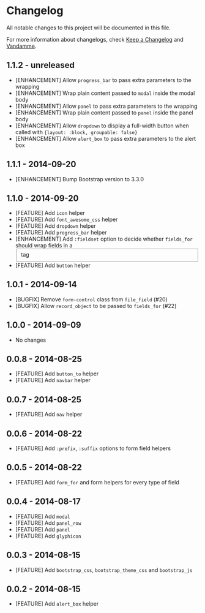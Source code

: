 # Changelog

All notable changes to this project will be documented in this file.

For more information about changelogs, check
[Keep a Changelog](http://keepachangelog.com) and
[Vandamme](http://tech-angels.github.io/vandamme).

## 1.1.2 - unreleased

* [ENHANCEMENT] Allow `progress_bar` to pass extra parameters to the wrapping <div>
* [ENHANCEMENT] Wrap plain content passed to `modal` inside the modal body
* [ENHANCEMENT] Allow `panel` to pass extra parameters to the wrapping <div>
* [ENHANCEMENT] Wrap plain content passed to `panel` inside the panel body
* [ENHANCEMENT] Allow `dropdown` to display a full-width button when called with `{layout: :block, groupable: false}`
* [ENHANCEMENT] Allow `alert_box` to pass extra parameters to the alert box <div>

## 1.1.1 - 2014-09-20

* [ENHANCEMENT] Bump Bootstrap version to 3.3.0

## 1.1.0 - 2014-09-20

* [FEATURE] Add `icon` helper
* [FEATURE] Add `font_awesome_css` helper
* [FEATURE] Add `dropdown` helper
* [FEATURE] Add `progress_bar` helper
* [ENHANCEMENT] Add `:fieldset` option to decide whether `fields_for` should wrap fields in a <fieldset> tag
* [FEATURE] Add `button` helper

## 1.0.1 - 2014-09-14

* [BUGFIX] Remove `form-control` class from `file_field` (#20)
* [BUGFIX] Allow `record_object` to be passed to `fields_for` (#22)

## 1.0.0 - 2014-09-09

* No changes

## 0.0.8 - 2014-08-25

* [FEATURE] Add `button_to` helper
* [FEATURE] Add `navbar` helper

## 0.0.7 - 2014-08-25

* [FEATURE] Add `nav` helper

## 0.0.6 - 2014-08-22

* [FEATURE] Add `:prefix`, `:suffix` options to form field helpers

## 0.0.5 - 2014-08-22

* [FEATURE] Add `form_for` and form helpers for every type of field

## 0.0.4 - 2014-08-17

* [FEATURE] Add `modal`
* [FEATURE] Add `panel_row`
* [FEATURE] Add `panel`
* [FEATURE] Add `glyphicon`

## 0.0.3 - 2014-08-15

* [FEATURE] Add `bootstrap_css`, `bootstrap_theme_css` and `bootstrap_js`

## 0.0.2 - 2014-08-15

* [FEATURE] Add `alert_box` helper
